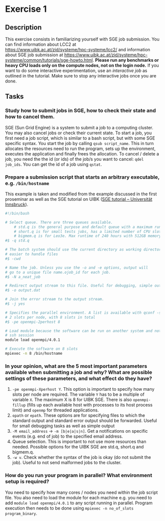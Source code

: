 # Exercise 1
## Description
This exercise consists in familiarizing yourself with SGE job submission.
You can find information about LCC2 at https://www.uibk.ac.at/zid/systeme/hpc-systeme/lcc2/ and information about SGE job submission at https://www.uibk.ac.at/zid/systeme/hpc-systeme/common/tutorials/sge-howto.html.
**Please run any benchmarks or heavy CPU loads only on the compute nodes, not on the login node.**
If you want to do some interactive experimentation, use an _interactive job_ as outlined in the tutorial. Make sure to stop any interactive jobs once you are done.
## Tasks
### Study how to submit jobs in SGE, how to check their state and how to cancel them.
SGE (Sun Grid Engine) is a system to submit a job to a computing cluster. You may also cancel jobs or check their current state.
To start a job, you first need a job script, which is similar to a bash script, but with some SGE specific syntax. You start the job by calling `qsub script_name`. This in turn allocates the resources need to run the program, sets up the environment, executes the application and finally frees the allocation.
To cancel / delete a job, you need the the id (or ids) of the job/s you want to cancel: `qdel job_ids`. You can get the id of a job using `qstat`.
### Prepare a submission script that starts an arbitrary executable, e.g. `/bin/hostname`
This example is taken and modified from the example discussed in the first proseminar as well as the SGE tutorial on UIBK ([SGE tutorial – Universität Innsbruck](https://www.uibk.ac.at/zid/systeme/hpc-systeme/common/tutorials/sge-howto.html#HDR1_1_2)).
```bash
#!/bin/bash

# Select queue. There are three queues available. 
	# std.q is the general purpose and default queue with a maximum runtime of 240 hours. 
	# short.q is for small tests jobs, has a limited number of CPU slots and a max          	# runtime of 10 hours.
	# bigmem.q is for Leo3e. Max runtime of 240 hours with 512GB memory nodes.
#$ -q std.q

# The batch system should use the current directory as working directory. Makes it 
# easier to handle files 
#$ -cwd

# Name the job. Unless you use the -o and -e options, output will
# go to a unique file name.ojob_id for each job.
#$ -N a_neat_job

# Redirect output stream to this file. Useful for debugging, simple output, etc.
#$ -o output.dat

# Join the error stream to the output stream.
#$ -j yes

# Specifies the parallel environment. A list is available with qconf -spl. In this case
# 2 slots per node, with 8 slots in total
#$ -pe openmpi-2perhost 8

# Load module because the software can be run on another system and not in the current 
# ssh session
module load openmpi/4.0.1

# Execute the software on 8 slots
mpiexec -n 8 /bin/hostname
```
### In your opinion, what are the 5 most important parameters available when submitting a job and why? What are possible settings of these parameters, and what effect do they have?
1. `-pe openmpi-Xperhost Y`. This option is important to specify how many slots per node are required. The variable `Y` has to be a multiple of variable `X`. The maximum X is 8 for UIBK SGE. There is also `openmpi-fillup` (fills up each available host with processes to its host process limit) and `openmp` for threaded applications.
2. `opath` or `epath`. These options are for specifying files to which the standard output and standard error output should be forwarded. Useful for small debugging tasks as well as simple output
3. `-M email_address` -> `-m [b|e|a|s|n]`. Get a notifications on specific events (e.g. end of job) to the specified email address. 
4. Queue selection. This is important to not use more resources than needed. Possible options for the UIBK SGE are std.q, short.q and bigmem.q.
5. `-w v`. Check whether the syntax of the job is okay (do not submit the job). Useful to not send malformed jobs to the cluster.
### How do you run your program in parallel? What environment setup is required?
You need to specify how many cores / nodes you need within the job script file. You also need to load the module for each machine e.g. you need to add `module load openmpi/4.0.1` to any script running in parallel. Program execution then needs to be done using `mpiexec -n no_of_slots program_binary`.